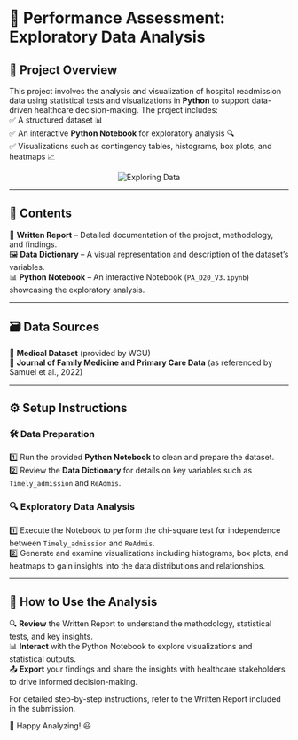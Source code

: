 # 🚀 Performance Assessment: Exploratory Data Analysis

## 📌 Project Overview  
This project involves the analysis and visualization of hospital readmission data using statistical tests and visualizations in **Python** to support data-driven healthcare decision-making. The project includes:  
✅ A structured dataset 📊  
✅ An interactive **Python Notebook** for exploratory analysis 🔍  
✅ Visualizations such as contingency tables, histograms, box plots, and heatmaps 📈  

<p align="center">
  <img src="https://media3.giphy.com/media/v1.Y2lkPTc5MGI3NjExd3o3OXp3MHRuaXE4anJ1YjZqMXVhcjdvNHpnOGdudWltaDVxaXExMyZlcD12MV9pbnRlcm5hbF9naWZfYnlfaWQmY3Q9Zw/CuKEZdZ3V01gI/giphy.gif" alt="Exploring Data">
</p>

---

## 📂 Contents  
📄 **Written Report** – Detailed documentation of the project, methodology, and findings.  
🖼️ **Data Dictionary** – A visual representation and description of the dataset’s variables.  
📊 **Python Notebook** – An interactive Notebook (`PA_D20_V3.ipynb`) showcasing the exploratory analysis.

---

## 🗃️ Data Sources  
📌 **Medical Dataset** (provided by WGU)  
📌 **Journal of Family Medicine and Primary Care Data** (as referenced by Samuel et al., 2022)

---

## ⚙️ Setup Instructions  

### 🛠️ Data Preparation  
1️⃣ Run the provided **Python Notebook** to clean and prepare the dataset.  
2️⃣ Review the **Data Dictionary** for details on key variables such as `Timely_admission` and `ReAdmis`.

### 🔍 Exploratory Data Analysis  
1️⃣ Execute the Notebook to perform the chi-square test for independence between `Timely_admission` and `ReAdmis`.  
2️⃣ Generate and examine visualizations including histograms, box plots, and heatmaps to gain insights into the data distributions and relationships.

---

## 🎯 How to Use the Analysis  
🔍 **Review** the Written Report to understand the methodology, statistical tests, and key insights.  
📊 **Interact** with the Python Notebook to explore visualizations and statistical outputs.  
📤 **Export** your findings and share the insights with healthcare stakeholders to drive informed decision-making.

For detailed step-by-step instructions, refer to the Written Report included in the submission.

🚀 Happy Analyzing! 😃
